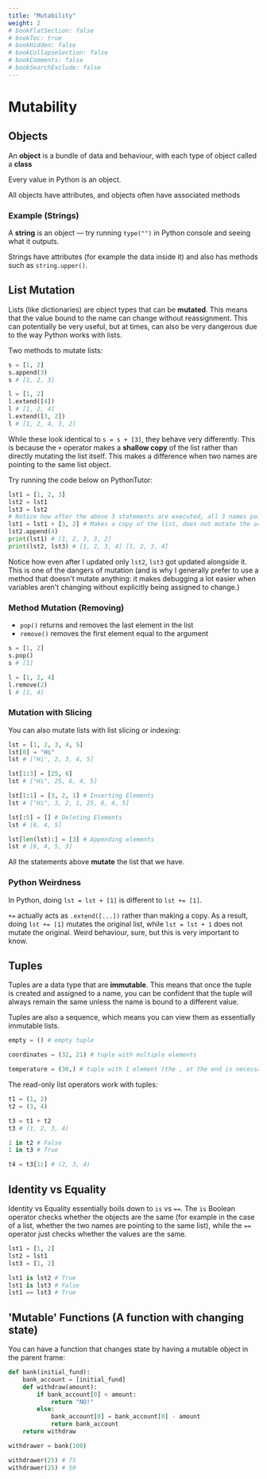 ```yaml
---
title: "Mutability"
weight: 2
# bookFlatSection: false
# bookToc: true
# bookHidden: false
# bookCollapseSection: false
# bookComments: false
# bookSearchExclude: false
---
```


# Mutability

## Objects

An **object** is a bundle of data and behaviour, with each type of object called a **class**

Every value in Python is an object.

All objects have attributes, and objects often have associated methods

### Example (Strings)

A **string** is an object — try running `type("")` in Python console and seeing what it outputs.

Strings have attributes (for example the data inside it) and also has methods such as `string.upper()`.

## List Mutation

Lists (like dictionaries) are object types that can be **mutated**. This means that the value bound to the name can change without reassignment. This can potentially be very useful, but at times, can also be very dangerous due to the way Python works with lists.

Two methods to mutate lists:

```python
s = [1, 2]
s.append(3)
s # [1, 2, 3]

l = [1, 2]
l.extend([4])
l # [1, 2, 4]
l.extend([3, 2])
l # [1, 2, 4, 3, 2]
```

While these look identical to `s = s + [3]`, they behave very differently. This is because the `+` operator makes a **shallow copy** of the list rather than directly mutating the list itself. This makes a difference when two names are pointing to the same list object.

Try running the code below on PythonTutor:

```python
lst1 = [1, 2, 3]
lst2 = lst1
lst3 = lst2
# Notice how after the above 3 statements are executed, all 3 names point to the same list object
lst1 = lst1 + [3, 2] # Makes a copy of the list, does not mutate the original
lst2.append(4)
print(lst1) # [1, 2, 3, 3, 2]
print(lst2, lst3) # [1, 2, 3, 4] [1, 2, 3, 4]
```

Notice how even after I updated only `lst2`, `lst3` got updated alongside it. This is one of the dangers of mutation (and is why I generally prefer to use a method that doesn't mutate anything: it makes debugging a lot easier when variables aren't changing without explicitly being assigned to change.)

### Method Mutation (Removing)

- `pop()` returns and removes the last element in the list
- `remove()` removes the first element equal to the argument 

```python
s = [1, 2]
s.pop()
s # [1]

l = [1, 2, 4]
l.remove(2)
l # [1, 4]
```

### Mutation with Slicing

You can also mutate lists with list slicing or indexing:

```python
lst = [1, 2, 3, 4, 5]
lst[0] = "Hi"
lst # ["Hi', 2, 3, 4, 5]

lst[1:3] = [25, 6]
lst # ["Hi", 25, 6, 4, 5]

lst[1:1] = [3, 2, 1] # Inserting Elements
lst # ["Hi", 3, 2, 1, 25, 6, 4, 5]

lst[:5] = [] # Deleting Elements
lst # [6, 4, 5]

lst[len(lst):] = [3] # Appending elements
lst # [6, 4, 5, 3]
```

All the statements above **mutate** the list that we have.

### Python Weirdness

In Python, doing `lst = lst + [1]` is different to `lst += [1]`.

`+=` actually acts as `.extend([...])` rather than making a copy. As a result, doing `lst += [1]` mutates the original list, while `lst = lst + 1` does not mutate the original. Weird behaviour, sure, but this is very important to know.

## Tuples

Tuples are a data type that are **immutable**. This means that once the tuple is created and assigned to a name, you can be confident that the tuple will always remain the same unless the name is bound to a different value.

Tuples are also a sequence, which means you can view them as essentially immutable lists.

```python
empty = () # empty tuple

coordinates = (32, 21) # tuple with multiple elements

temperature = (30,) # tuple with 1 element (the , at the end is necessary for python to parse it as a tuple)
```

The read-only list operators work with tuples:

```python
t1 = (1, 2)
t2 = (3, 4)

t3 = t1 + t2 
t3 # (1, 2, 3, 4)

1 in t2 # False
1 in t3 # True

t4 = t3[1:] # (2, 3, 4)
```

## Identity vs Equality

Identity vs Equality essentially boils down to `is` vs `==`. The `is` Boolean operator checks whether the objects are the same (for example in the case of a list, whether the two names are pointing to the same list), while the `==` operator just checks whether the values are the same.

```python
lst1 = [1, 2]
lst2 = lst1
lst3 = [1, 2]

lst1 is lst2 # True
lst1 is lst3 # False
lst1 == lst3 # True
```

## 'Mutable' Functions (A function with changing state)

You can have a function that changes state by having a mutable object in the parent frame:

```python
def bank(initial_fund):
    bank_account = [initial_fund]
    def withdraw(amount):
        if bank_account[0] < amount:
            return "NO!"
        else:
            bank_account[0] = bank_account[0] - amount
            return bank_account
    return withdraw
```

```python
withdrawer = bank(100)

withdrawer(25) # 75
withdrawer(25) # 50
```


